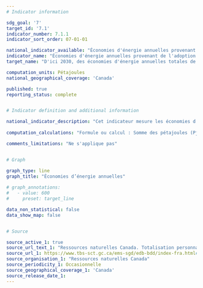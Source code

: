 ```yaml
---
# Indicator information

sdg_goal: '7'
target_id: '7.1'
indicator_number: 7.1.1
indicator_sort_order: 07-01-01

national_indicator_available: "Économies d'énergie annuelles provenant de l'adoption des codes, normes et pratiques en matière d'efficacité énergétique"
indicator_name: "Économies d'énergie annuelles provenant de l'adoption des codes, normes et pratiques en matière d'efficacité énergétique"
target_name: "D'ici 2030, des économies d'énergie annuelles totales de 600 pétajoules seront réalisées grâce à l'adoption de codes, normes et pratiques en matière d'efficacité énergétique à partir d'une économie de base de 20,0 pétajoules de 2017 à 2018"

computation_units: Pétajoules
national_geographical_coverage: 'Canada'

published: true
reporting_status: complete


# Indicator definition and additional information

national_indicator_description: "Cet indicateur mesure les économies d’énergie annuelles totales découlant de l’adoption de codes, de normes et de pratiques d’efficacité énergétique."
  
computation_calculations: "Formule ou calcul : Somme des pétajoules (Pj) économisés par les sous-programmes d'efficacité énergétiques (bâtiments résidentiels, commerciaux et industriels, industrie, équipement)."

comments_limitations: "Ne s'applique pas"


# Graph

graph_type: line
graph_title: "Économies d’énergie annuelles"
    
# graph_annotations:
#   - value: 600
#     preset: target_line

data_non_statistical: false
data_show_map: false


# Source

source_active_1: true
source_url_text_1: "Ressources naturelles Canada. Totalisation personnalisée"
source_url_1: https://www.tbs-sct.gc.ca/ems-sgd/edb-bdd/index-fra.html#orgs/program/NR-BTM10/infograph/results
source_organisation_1: "Ressources naturelles Canada"
source_periodicity_1: Occasionnelle
source_geographical_coverage_1: 'Canada'
source_release_date_1: 
---
```

